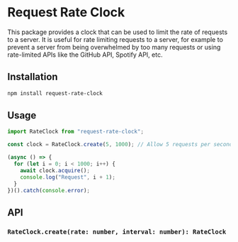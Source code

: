 # Request Rate Clock

This package provides a clock that can be used to limit the rate of requests to a server. It is useful for rate limiting requests to a server, for example to prevent a server from being overwhelmed by too many requests or using rate-limited APIs like the GitHub API, Spotify API, etc.

## Installation

```bash
npm install request-rate-clock
```

## Usage

```javascript
import RateClock from "request-rate-clock";

const clock = RateClock.create(5, 1000); // Allow 5 requests per second

(async () => {
  for (let i = 0; i < 1000; i++) {
    await clock.acquire();
    console.log("Request", i + 1);
  }
})().catch(console.error);
```

## API

### `RateClock.create(rate: number, interval: number): RateClock`
